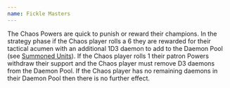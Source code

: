 ```yaml
---
name: Fickle Masters
---
```

The Chaos Powers are quick to punish or reward their champions. In the strategy phase if the Chaos player rolls a 6 they are rewarded for their tactical acumen with an additional 1D3 daemon to add to the Daemon Pool (see [Summoned Units](#summoned-units)). If the Chaos player rolls 1 their patron Powers withdraw their support and the Chaos player must remove D3 daemons from the Daemon Pool. If the Chaos player has no remaining daemons in their Daemon Pool then there is no further effect.